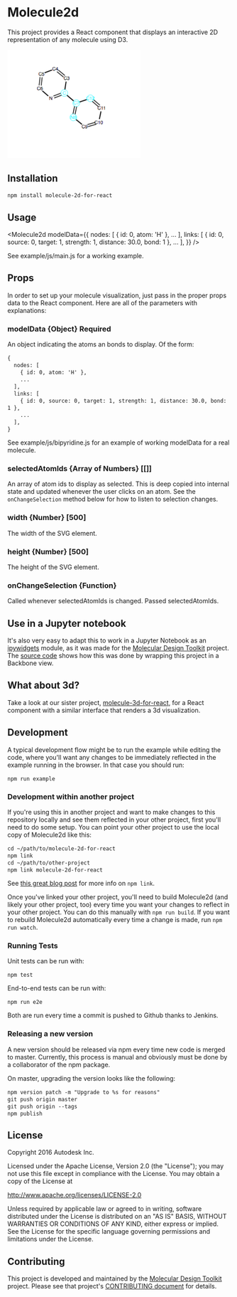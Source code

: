 # Molecule2d
This project provides a React component that displays an interactive 2D representation of any molecule using D3.

<img src="https://raw.githubusercontent.com/Autodesk/molecule-2d-for-react/master/doc/viewer_screenshot.png" alt="screen shot" width="300" />

## Installation

    npm install molecule-2d-for-react

## Usage
  <Molecule2d
    modelData={{
      nodes: [
        { id: 0, atom: 'H' },
        ...
      ],
      links: [
        { id: 0, source: 0, target: 1, strength: 1, distance: 30.0, bond: 1 },
        ...
      ],
    }}
  />

See example/js/main.js for a working example.

## Props
In order to set up your molecule visualization, just pass in the proper props data to the React component. Here are all of the parameters with explanations:

### modelData {Object} Required
An object indicating the atoms an bonds to display.  Of the form:

    {
      nodes: [
        { id: 0, atom: 'H' },
        ...
      ],
      links: [
        { id: 0, source: 0, target: 1, strength: 1, distance: 30.0, bond: 1 },
        ...
      ],
    }

See example/js/bipyridine.js for an example of working modelData for a real molecule.

### selectedAtomIds {Array of Numbers} [[]]
An array of atom ids to display as selected.  This is deep copied into internal state and updated whenever the user clicks on an atom.  See the `onChangeSelection` method below for how to listen to selection changes.

### width {Number} [500]
The width of the SVG element.

### height {Number} [500]
The height of the SVG element.

### onChangeSelection {Function}
Called whenever selectedAtomIds is changed.  Passed selectedAtomIds.

## Use in a Jupyter notebook
It's also very easy to adapt this to work in a Jupyter Notebook as an [ipywidgets](https://github.com/ipython/ipywidgets) module, as it was made for the [Molecular Design Toolkit](https://github.com/Autodesk/molecular-design-toolkit) project. The [source code](https://github.com/Autodesk/notebook-molecular-visualization/blob/30e843393135d8b2d78ac055a6e366eb9c0ffde9/js/src/nbmolviz_2d_component.jsx) shows how this was done by wrapping this project in a Backbone view.

## What about 3d?
Take a look at our sister project, [molecule-3d-for-react](https://github.com/Autodesk/molecule-3d-for-react), for a React component with a similar interface that renders a 3d visualization.

## Development
A typical development flow might be to run the example while editing the code, where you'll want any changes to be immediately reflected in the example running in the browser.  In that case you should run:

    npm run example

### Development within another project
If you're using this in another project and want to make changes to this repository locally and see them reflected in your other project, first you'll need to do some setup.  You can point your other project to use the local copy of Molecule2d like this:

    cd ~/path/to/molecule-2d-for-react
    npm link
    cd ~/path/to/other-project
    npm link molecule-2d-for-react

See [this great blog post](http://justjs.com/posts/npm-link-developing-your-own-npm-modules-without-tears) for more info on `npm link`.

Once you've linked your other project, you'll need to build Molecule2d (and likely your other project, too) every time you want your changes to reflect in your other project.  You can do this manually with `npm run build`.  If you want to rebuild Molecule2d automatically every time a change is made, run `npm run watch`.

### Running Tests
Unit tests can be run with:

    npm test

End-to-end tests can be run with:

    npm run e2e

Both are run every time a commit is pushed to Github thanks to Jenkins.

### Releasing a new version
A new version should be released via npm every time new code is merged to master.  Currently, this process is manual and obviously must be done by a collaborator of the npm package.

On master, upgrading the version looks like the following:

    npm version patch -m "Upgrade to %s for reasons"
    git push origin master
    git push origin --tags
    npm publish

## License

Copyright 2016 Autodesk Inc.

Licensed under the Apache License, Version 2.0 (the "License"); you may not use this file except in compliance with the License. You may obtain a copy of the License at

http://www.apache.org/licenses/LICENSE-2.0

Unless required by applicable law or agreed to in writing, software distributed under the License is distributed on an "AS IS" BASIS, WITHOUT WARRANTIES OR CONDITIONS OF ANY KIND, either express or implied. See the License for the specific language governing permissions and limitations under the License.


## Contributing

This project is developed and maintained by the [Molecular Design Toolkit](https://github.com/autodesk/molecular-design-toolkit) project. Please see that project's [CONTRIBUTING document](https://github.com/autodesk/molecular-design-toolkit/CONTRIBUTING.md) for details.
